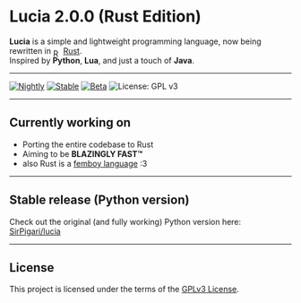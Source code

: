 # Lucia 2.0.0 (Rust Edition)

**Lucia** is a simple and lightweight programming language, now being rewritten in <img src="https://upload.wikimedia.org/wikipedia/commons/0/0f/Original_Ferris.svg" alt="Rust" style="height:1em; vertical-align: text-bottom; position: relative; top: 2px;"/> [Rust](https://www.rust-lang.org/).  
Inspired by **Python**, **Lua**, and just a touch of **Java**.

---
[![Nightly](https://github.com/SirPigari/lucia-rust/actions/workflows/run-tests-nightly.yml/badge.svg?branch=main)](https://github.com/SirPigari/lucia-rust/actions/workflows/run-tests-nightly.yml)
[![Stable](https://github.com/SirPigari/lucia-rust/actions/workflows/run-tests-stable.yml/badge.svg?branch=main)](https://github.com/SirPigari/lucia-rust/actions/workflows/run-tests-stable.yml)
[![Beta](https://github.com/SirPigari/lucia-rust/actions/workflows/run-tests-beta.yml/badge.svg?branch=main)](https://github.com/SirPigari/lucia-rust/actions/workflows/run-tests-beta.yml)
![License: GPL v3](https://img.shields.io/badge/License-GPLv3-blue.svg)

---

## Currently working on

- Porting the entire codebase to Rust  
- Aiming to be **BLAZINGLY FAST™**  
- also Rust is a [femboy language](https://www.reddit.com/r/feminineboys/comments/j91rv7/comment/g8gk0fy/?context=3) :3

---

## Stable release (Python version)

Check out the original (and fully working) Python version here:  
[SirPigari/lucia](https://github.com/SirPigari/lucia)

---

## License

This project is licensed under the terms of the [GPLv3 License](LICENSE).
